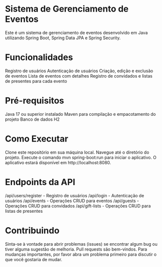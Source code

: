 # Sistema de Gerenciamento de Eventos
Este é um sistema de gerenciamento de eventos desenvolvido em Java utilizando Spring Boot, Spring Data JPA e Spring Security.

# Funcionalidades
Registro de usuários
Autenticação de usuários
Criação, edição e exclusão de eventos
Lista de eventos com detalhes
Registro de convidados e listas de presentes para cada evento
# Pré-requisitos
Java 17 ou superior instalado
Maven para compilação e empacotamento do projeto
Banco de dados H2
# Como Executar
Clone este repositório em sua máquina local.
Navegue até o diretório do projeto.
Execute o comando mvn spring-boot:run para iniciar o aplicativo.
O aplicativo estará disponível em http://localhost:8080.
# Endpoints da API
/api/users/register - Registro de usuários
/api/login - Autenticação de usuários
/api/events - Operações CRUD para eventos
/api/guests - Operações CRUD para convidados
/api/gift-lists - Operações CRUD para listas de presentes


# Contribuindo
Sinta-se à vontade para abrir problemas (issues) se encontrar algum bug ou tiver alguma sugestão de melhoria.
Pull requests são bem-vindos. Para mudanças importantes, por favor abra um problema primeiro para discutir o que você gostaria de mudar.
